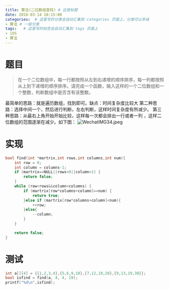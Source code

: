 ```yaml
---
title: 算法(二位数组查找) # 这是标题
date: 2018-03-14 10:15:00
categories:  # 这里写的分类会自动汇集到 categories 页面上，分类可以多级
- 算法 # 一级分类
tags:   # 这里写的标签会自动汇集到 tags 页面上
- iOS
- 算法
---
```

# 题目
>在一个二位数组中，每一行都按照从左到右递增的顺序排序，每一列都按照从上到下递增的顺序排序。请完成一个函数，输入这样的一个二位数组和一个整数，判断数组中是否含有该整数。

最简单的思路：就是遍历数组，找到即可。缺点：时间复杂度比较大
第二种思路：选择中间一个，然后进行判断，左右判断，这样时间复杂度有所减少。
第三种思路：从最右上角开始开始比较，这样每一次都会排出一行或者一列
，这样二位数组的范围逐渐在减少。如下图：
![WechatIMG34.jpeg](https://upload-images.jianshu.io/upload_images/6644906-8d9decf0865606bf.jpeg?imageMogr2/auto-orient/strip%7CimageView2/2/w/1240)
# 实现
```C
bool find(int *martrix,int rows,int columns,int num){
    int row = 0;
    int column = columns-1;
    if (martrix==NULL||rows<0||column<1) {
        return false;
    }
    while (row<rows&&column<columns) {
        if (martrix[row*columns+column]==num) {
            return true;
        }else if (martrix[row*columns+column]<num){
            ++row;
        }else{
            --column;
        }
    }

    return false;
}
```
# 测试
```C
int a[][4] = {{1,2,3,4},{5,6,9,10},{7,12,18,20},{9,13,19,30}};
bool isfind = find(a, 4, 4, 19);
printf("%d\n",isfind);
```
